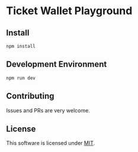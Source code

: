 # Ticket Wallet Playground

## Install

```
npm install
```

## Development Environment

```
npm run dev
```

## Contributing

Issues and PRs are very welcome. 

## License

This software is licensed under [MIT](https://opensource.org/licenses/MIT).
